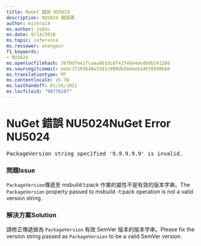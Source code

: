 ```yaml
---
title: NuGet 錯誤 NU5024
description: NU5024 錯誤碼
author: mishra14
ms.author: jodou
ms.date: 8/14/2018
ms.topic: reference
ms.reviewer: anangaur
f1_keywords:
- NU5024
ms.openlocfilehash: 36f0dfee1fcaaa861dc0f4374be4aedb0b24128d
ms.sourcegitcommit: ee6c3f203648a5561c809db54ebeb1d0f0598b68
ms.translationtype: MT
ms.contentlocale: zh-TW
ms.lasthandoff: 01/26/2021
ms.locfileid: "98778287"
---
```

# <a name="nuget-error-nu5024"></a><span data-ttu-id="92625-103">NuGet 錯誤 NU5024</span><span class="sxs-lookup"><span data-stu-id="92625-103">NuGet Error NU5024</span></span>
<pre>PackageVersion string specified '9.9.9.9.9' is invalid.</pre>

### <a name="issue"></a><span data-ttu-id="92625-104">問題</span><span class="sxs-lookup"><span data-stu-id="92625-104">Issue</span></span>

<span data-ttu-id="92625-105">`PackageVersion`傳遞至 msbuild t:pack 作業的屬性不是有效的版本字串。</span><span class="sxs-lookup"><span data-stu-id="92625-105">The `PackageVersion` property passed to msbuild -t:pack operation is not a valid version string.</span></span>


### <a name="solution"></a><span data-ttu-id="92625-106">解決方案</span><span class="sxs-lookup"><span data-stu-id="92625-106">Solution</span></span>

<span data-ttu-id="92625-107">請修正傳遞做為 `PackageVersion` 有效 SemVer 版本的版本字串。</span><span class="sxs-lookup"><span data-stu-id="92625-107">Please fix the version string passed as `PackageVersion` to be a valid SemVer version.</span></span>

